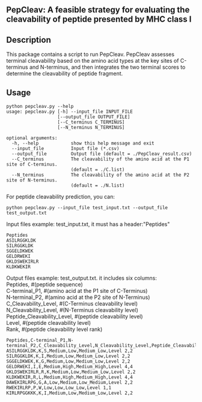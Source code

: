 ## PepCleav: A feasible strategy for evaluating the cleavability of peptide presented by MHC class I

## Description
This package contains a script to run PepCleav.
PepCleav assesses terminal cleavability based on the amino acid types at the key sites of C-terminus and N-terminus, 
and then integrates the two terminal scores to determine the cleavability of peptide fragment.

## Usage
```
python pepcleav.py --help
usage: pepcleav.py [-h] --input_file INPUT_FILE 
                   [--output_file OUTPUT_FILE] 
                   [--C_terminus C_TERMINUS] 
                   [--N_terminus N_TERMINUS]

optional arguments:
  -h, --help            show this help message and exit
  --input_file          Input file (*.csv)
  --output_file         Output file (default = ./PepCleav_result.csv)
  --C_terminus          The cleavability of the amino acid at the P1 site of C-terminus.
                        (default = ./C.list)
  --N_terminus          The cleavability of the amino acid at the P2 site of N-terminus.
                        (default = ./N.list)
```
For peptide cleavability prediction, you can:
```
python pepcleav.py --input_file test_input.txt --output_file test_output.txt
```
Input files example: test_input.txt, it must has a header:"Peptides"
```
Peptides
ASILRGGKLDK
SILRGGKLDK
SGGELDKWEK
GELDRWEKI
GKLDSWEKIRLR
KLDKWEKIR
```
Output files example: test_output.txt. it includes six columns:   
Peptides, #(peptide sequence)  
C-terminal_P1, #(amino acid at the P1 site of C-Terminus)   
N-terminal_P2, #(amino acid at the P2 site of N-Terminus)   
C_Cleavability_Level, #(C-Terminus cleavability level)   
N_Cleavability_Level, #(N-Terminus cleavability level)   
Peptide_Cleavability_Level, #(peptide cleavability level)  
Level,  #(peptide cleavability level)  
Rank,   #(peptide cleavability level rank)  
```
Peptides,C-terminal_P1,N-terminal_P2,C_Cleavability_Level,N_Cleavability_Level,Peptide_Cleavability_Level,Level,Rank
ASILRGGKLDK,K,S,Medium,Low,Medium_Low,Level 2,2
SILRGGKLDK,K,I,Medium,Low,Medium_Low,Level 2,2
SGGELDKWEK,K,G,Medium,Low,Medium_Low,Level 2,2
GELDRWEKI,I,E,Medium,High,Medium_High,Level 4,4
GKLDSWEKIRLR,R,K,Medium,Low,Medium_Low,Level 2,2
KLDKWEKIR,R,L,Medium,High,Medium_High,Level 4,4
DAWEKIRLRPG,G,A,Low,Medium,Low_Medium,Level 2,2
RWEKIRLRP,P,W,Low,Low,Low_Low,Level 1,1
KIRLRPGGKKK,K,I,Medium,Low,Medium_Low,Level 2,2
```
